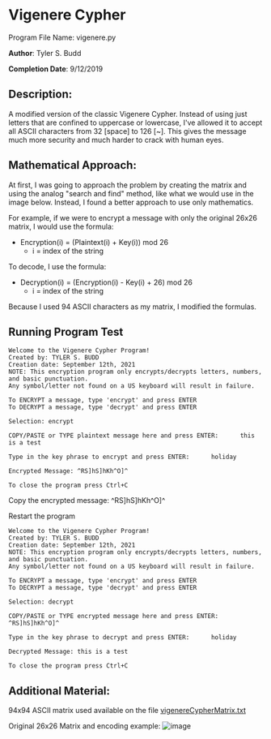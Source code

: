 # Vigenere Cypher
Program File Name: vigenere.py

**Author**: Tyler S. Budd

**Completion Date**: 9/12/2019

## Description:
A modified version of the classic Vigenere Cypher. Instead of using just letters that are confined to uppercase or lowercase,
I've allowed it to accept all ASCII characters from 32 [space] to 126 [~]. This gives the message much more security and
much harder to crack with human eyes.

## Mathematical Approach: 
At first, I was going to approach the problem by creating the matrix and using the analog "search and find" method, like what we would use in the image                             below. Instead, I found a better approach to use only mathematics. 

For example, if we were to encrypt a message with only the original 26x26 matrix, I would use the formula: 
- Encryption(i) = (Plaintext(i) + Key(i)) mod 26 
  - i = index of the string

To decode, I use the formula: 
- Decryption(i) = (Encryption(i) - Key(i) + 26) mod 26 
  - i = index of the string

Because I used 94 ASCII characters as my matrix, I modified the formulas.

## Running Program Test
```
Welcome to the Vigenere Cypher Program!
Created by: TYLER S. BUDD
Creation date: September 12th, 2021
NOTE: This encryption program only encrypts/decrypts letters, numbers, and basic punctuation. 
Any symbol/letter not found on a US keyboard will result in failure.

To ENCRYPT a message, type 'encrypt' and press ENTER
To DECRYPT a message, type 'decrypt' and press ENTER

Selection: encrypt

COPY/PASTE or TYPE plaintext message here and press ENTER:      this is a test

Type in the key phrase to encrypt and press ENTER:      holiday

Encrypted Message: ^RS]hS]hKh^O]^

To close the program press Ctrl+C
```

Copy the encrypted message: ^RS]hS]hKh^O]^

Restart the program

```
Welcome to the Vigenere Cypher Program!
Created by: TYLER S. BUDD
Creation date: September 12th, 2021
NOTE: This encryption program only encrypts/decrypts letters, numbers, and basic punctuation. 
Any symbol/letter not found on a US keyboard will result in failure.

To ENCRYPT a message, type 'encrypt' and press ENTER
To DECRYPT a message, type 'decrypt' and press ENTER

Selection: decrypt

COPY/PASTE or TYPE encrypted message here and press ENTER:      ^RS]hS]hKh^O]^

Type in the key phrase to decrypt and press ENTER:      holiday

Decrypted Message: this is a test

To close the program press Ctrl+C
```

## Additional Material: 
94x94 ASCII matrix used available on the file [vigenereCypherMatrix.txt](https://github.com/tsbudd/vigenereCypher/blob/main/vigenereCypherMatrix.txt)

Original 26x26 Matrix and encoding example: ![image](https://user-images.githubusercontent.com/72171224/133002328-8d6755b4-a4fb-4463-abc0-386113344050.png)

